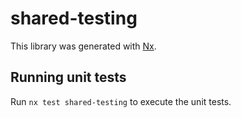 # shared-testing

This library was generated with [Nx](https://nx.dev).

## Running unit tests

Run `nx test shared-testing` to execute the unit tests.
